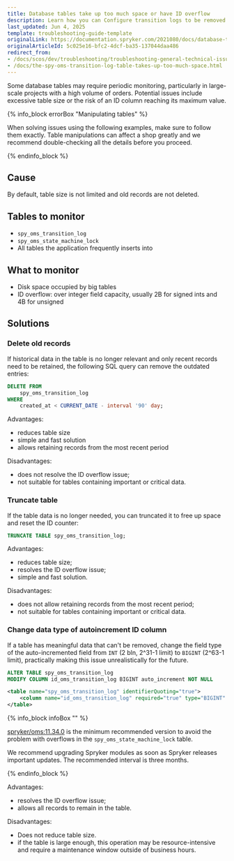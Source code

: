 ```yaml
---
title: Database tables take up too much space or have ID overflow
description: Learn how you can Configure transition logs to be removed automatically within your Spryker projects.
last_updated: Jun 4, 2025
template: troubleshooting-guide-template
originalLink: https://documentation.spryker.com/2021080/docs/database-tables-take-up-too-much-space-or-have-id-overflow
originalArticleId: 5c025e16-bfc2-4dcf-ba35-137044daa486
redirect_from:
- /docs/scos/dev/troubleshooting/troubleshooting-general-technical-issues/the-spy-oms-transition-log-table-takes-up-too-much-space.html
- /docs/the-spy-oms-transition-log-table-takes-up-too-much-space.html
---
```


Some database tables may require periodic monitoring, particularly in large-scale projects with a high volume of orders. Potential issues include excessive table size or the risk of an ID column reaching its maximum value.

{% info_block errorBox "Manipulating tables" %}

When solving issues using the following examples, make sure to follow them exactly. Table manipulations can affect a shop greatly and we recommend double-checking all the details before you proceed.

{% endinfo_block %}

## Cause

By default, table size is not limited and old records are not deleted.

## Tables to monitor

- `spy_oms_transition_log`
- `spy_oms_state_machine_lock`
- All tables the application frequently inserts into

## What to monitor

- Disk space occupied by big tables
- ID overflow: over integer field capacity, usually 2B for signed ints and 4B for unsigned

## Solutions

### Delete old records

If historical data in the table is no longer relevant and only recent records need to be retained, the following SQL query can remove the outdated entries:

```sql
DELETE FROM
	spy_oms_transition_log
WHERE
	created_at < CURRENT_DATE - interval '90' day;
```

Advantages:

- reduces table size
- simple and fast solution
- allows retaining records from the most recent period

Disadvantages:

- does not resolve the ID overflow issue;
- not suitable for tables containing important or critical data.

### Truncate table

If the table data is no longer needed, you can truncated it to free up space and reset the ID counter:

```sql
TRUNCATE TABLE spy_oms_transition_log;
```

Advantages:

- reduces table size;
- resolves the ID overflow issue;
- simple and fast solution.

Disadvantages:

- does not allow retaining records from the most recent period;
- not suitable for tables containing important or critical data.

### Change data type of autoincrement ID column

If a table has meaningful data that can't be removed, change the field type of the auto-incremented field from `INT` (2 bln, 2^31-1 limit) to `BIGINT` (2^63-1 limit), practically making this issue unrealistically for the future.

```sql
ALTER TABLE spy_oms_transition_log
MODIFY COLUMN id_oms_transition_log BIGINT auto_increment NOT NULL
```

```xml
<table name="spy_oms_transition_log" identifierQuoting="true">
    <column name="id_oms_transition_log" required="true" type="BIGINT" autoIncrement="true" primaryKey="true"/>
</table>
```

{% info_block infoBox "" %}

[spryker/oms:11.34.0](https://github.com/spryker/oms/releases/tag/11.34.0) is the minimum recommended version to avoid the problem with overflows in the `spy_oms_state_machine_lock` table.

We recommend upgrading Spryker modules as soon as Spryker releases important updates. The recommended interval is three months.

{% endinfo_block %}

Advantages:

- resolves the ID overflow issue;
- allows all records to remain in the table.

Disadvantages:

- Does not reduce table size.
- if the table is large enough, this operation may be resource-intensive and require a maintenance window outside of business hours.



























